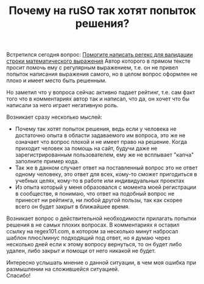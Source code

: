 ﻿---
title: "Почему на ruSO так хотят попыток решения?"
se.owner.user_id: 341547
se.owner.display_name: "ipatev_nn"
se.owner.link: "https://ru.meta.stackoverflow.com/users/341547/ipatev-nn"
se.link: "https://ru.meta.stackoverflow.com/questions/11656/%d0%9f%d0%be%d1%87%d0%b5%d0%bc%d1%83-%d0%bd%d0%b0-ruso-%d1%82%d0%b0%d0%ba-%d1%85%d0%be%d1%82%d1%8f%d1%82-%d0%bf%d0%be%d0%bf%d1%8b%d1%82%d0%be%d0%ba-%d1%80%d0%b5%d1%88%d0%b5%d0%bd%d0%b8%d1%8f"
se.question_id: 11656
se.post_type: question
---
<p>Встретился сегодня вопрос:
<a href="https://ru.stackoverflow.com/q/1316864/3415476">Помогите написать регекс для валидации строки математического выражения</a>
Автор которого в прямом тексте просит помочь ему с регулярным выражением, т.е. он не привел попыток написания выражения самого, но в целом вопрос оформлен не плохо и имеет место быть решенным.</p>
<p>Но заметил что у вопроса сейчас активно падает рейтинг, т.е. сам факт того что в комментариях автор так и написал, что да, он хочет что бы написали за него играет негативную роль.</p>
<p>Возникает сразу несколько мыслей:</p>
<ul>
<li>Почему так хотят попыток решения, ведь если у человека не достаточно опыта в области задаваемого им вопроса, это же не означает что вопрос плохой и не имеет право на решение. Когда приходит человек за помощь на сайт, будучи даже не зарегистрированным пользователем, ему же не всплывает &quot;капча&quot; заполните пример кода.</li>
<li>Так же в данном случает ответ на поставленный вопрос это не ответ одному человеку, это ответ для всех, кому-то сможет пригодиться в учебных целях, кому-то в работе или индивидуальных проектах</li>
<li>Из опыта который у меня образовался с момента моей регистрации в сообществе, я понимаю, что ответ на подобный вопрос не принесет ни рейтинга, ни любой другой пользы, так как скорее всего он будет закрыт в ближайшее время.</li>
</ul>
<p>Возникает вопрос о действительной необходимости прилагать попытки решения в не самых плохих вопросах. В комментариях я оставил ссылку на regex101.com, в котором за несколько минут набросал шаблон плюс/минус подходящий под ответ, но я думаю через несколько дней если к этому вопросу вернуться, то он будет либо удален, либо закрыт и помощи от него никакой не будет.</p>
<p>Интересно услышать мнение о данной ситуации, в чем моя ошибка при размышлении на сложившейся ситуацией.<br />
Спасибо!</p>
